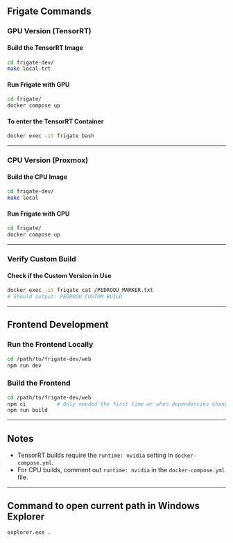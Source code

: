 ## Frigate Commands

### GPU Version (TensorRT)

#### Build the TensorRT Image
```bash
cd frigate-dev/
make local-trt
```

#### Run Frigate with GPU
```bash
cd frigate/
docker compose up
```

#### To enter the TensorRT Container
```bash
docker exec -it frigate bash
```

---

### CPU Version (Proxmox)

#### Build the CPU Image
```bash
cd frigate-dev/
make local
```

#### Run Frigate with CPU
```bash
cd frigate/
docker compose up
```

---

### Verify Custom Build
#### Check if the Custom Version in Use
```bash
docker exec -it frigate cat /PEDROOU_MARKER.txt
# Should output: PEDROOU CUSTOM BUILD
```

---

## Frontend Development

### Run the Frontend Locally
```bash
cd /path/to/frigate-dev/web
npm run dev
```

### Build the Frontend
```bash
cd /path/to/frigate-dev/web
npm ci          # Only needed the first time or when dependencies change
npm run build
```

---

## Notes
- TensorRT builds require the `runtime: nvidia` setting in `docker-compose.yml`.
- For CPU builds, comment out `runtime: nvidia` in the `docker-compose.yml` file.

---

## Command to open current path in Windows Explorer

```bash
explorer.exe .
```
